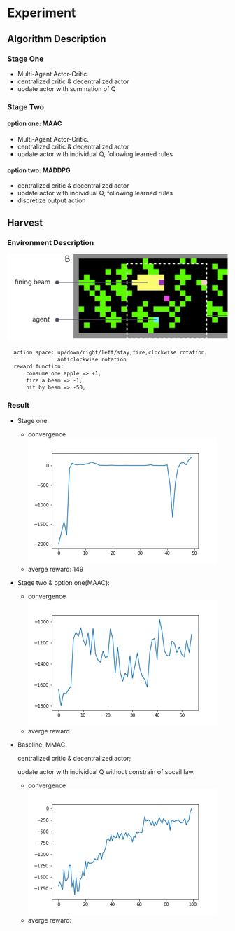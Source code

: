 # Experiment

## Algorithm Description
### Stage One
- Multi-Agent Actor-Critic. 
- centralized critic & decentralized actor
- update actor with summation of Q

### Stage Two
#### option one: MAAC
- Multi-Agent Actor-Critic. 
- centralized critic & decentralized actor
- update actor with individual Q, following learned rules

#### option two: MADDPG
- centralized critic & decentralized actor
- update actor with individual Q, following learned rules
- discretize output action


## Harvest
### Environment Description
![avatar](figure/harvest.png)


```
  action space: up/down/right/left/stay,fire,clockwise rotation，
                anticlockwise rotation
  reward function: 
      consume one apple => +1; 
      fire a beam => -1;
      hit by beam => -50;
```

### Result
- Stage one
  - convergence 
  ![avatar](figure/stage1.png)
  - averge reward: 149
- Stage two & option one(MAAC):
  - convergence 
  ![avatar](figure/ac_rule2.png)
  - averge reward

- Baseline: MMAC 

  centralized critic & decentralized actor; 
  
  update actor with individual Q without constrain of socail law.
  - convergence 
  ![avatar](figure/base2.png)
  - averge reward: 















